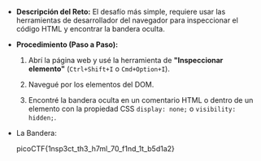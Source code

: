 - **Descripción del Reto:** El desafío más simple, requiere usar las herramientas de desarrollador del navegador para inspeccionar el código HTML y encontrar la bandera oculta.
    
- **Procedimiento (Paso a Paso):**
    
    1. Abrí la página web y usé la herramienta de **"Inspeccionar elemento"** (`Ctrl+Shift+I` o `Cmd+Option+I`).
        
    2. Navegué por los elementos del DOM.
        
    3. Encontré la bandera oculta en un comentario HTML o dentro de un elemento con la propiedad CSS `display: none;` o `visibility: hidden;`.
        
- La Bandera:
    
    picoCTF{1nsp3ct_th3_h7ml_70_f1nd_1t_b5d1a2}
    


